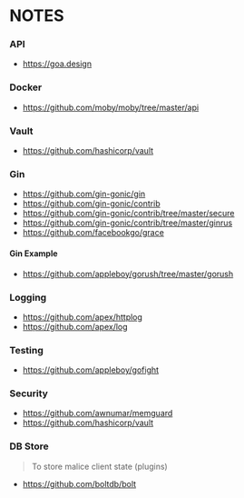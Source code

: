 NOTES
=====

### API

 - https://goa.design

### Docker

 - https://github.com/moby/moby/tree/master/api

### Vault

 - https://github.com/hashicorp/vault

### Gin

 - https://github.com/gin-gonic/gin
 - https://github.com/gin-gonic/contrib
 - https://github.com/gin-gonic/contrib/tree/master/secure
 - https://github.com/gin-gonic/contrib/tree/master/ginrus
 - https://github.com/facebookgo/grace

#### Gin Example

 - https://github.com/appleboy/gorush/tree/master/gorush

### Logging

 - https://github.com/apex/httplog
 - https://github.com/apex/log

### Testing

 - https://github.com/appleboy/gofight
 
 ### Security

 - https://github.com/awnumar/memguard
 - https://github.com/hashicorp/vault

### DB Store

> To store malice client state (plugins)  

 - https://github.com/boltdb/bolt